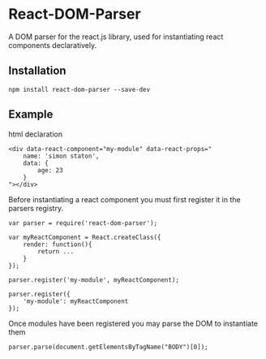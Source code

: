 # React-DOM-Parser
A DOM parser for the react.js library, used for instantiating react components declaratively.

## Installation
	npm install react-dom-parser --save-dev

## Example

html declaration

	<div data-react-component="my-module" data-react-props="
		name: 'simon staton',
		data: {
			age: 23
		}
	"></div>

Before instantiating a react component you must first register it in the parsers registry.
	
	var parser = require('react-dom-parser');

	var myReactComponent = React.createClass({
		render: function(){
			return ...
		}
	});

	parser.register('my-module', myReactComponent);

	parser.register({
		'my-module': myReactComponent
	});

Once modules have been registered you may parse the DOM to instantiate them

	parser.parse(document.getElementsByTagName("BODY")[0]);
